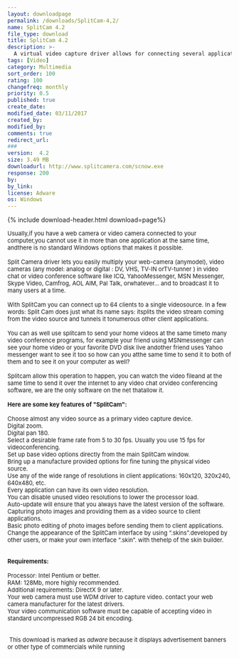 ```yaml
---
layout: downloadpage
permalink: /downloads/SplitCam-4,2/
name: SplitCam 4.2
file_type: download
title: SplitCam 4.2
description: >-
  A virtual video capture driver allows for connecting several applications to a single video capture source
tags: [Video]
category: Multimedia
sort_order: 100
rating: 100
changefreq: monthly
priority: 0.5
published: true
create_date: 
modified_date: 03/11/2017
created_by: 
modified_by: 
comments: true
redirect_url: 
### 
version:  4.2
size: 3.49 MB
downloadurl: http://www.splitcamera.com/scnow.exe
response: 200
by: 
by_link: 
license: Adware 
os: Windows
---
```


{% include download-header.html download=page%}

<p style="fix-download-text !important">
<p><font size="2"><p>Usually,if you have a web camera or video camera connected to your computer,you cannot use it in more than one application at the same time, andthere is no standard Windows options that makes it possible. <br />
<br />
Split Camera driver lets you easily multiply your web-camera (anymodel), video cameras (any model: analog or digital : DV, VHS, TV-IN orTV-tunner ) in video chat or video conference software like ICQ, YahooMessenger, MSN Messenger, Skype Video, Camfrog, AOL AIM, Pal Talk, orwhatever... and to broadcast it to many users at a time. <br />
<br />
With SplitCam you can connect up to 64 clients to a single videosource. In a few words: Split Cam does just what its name says: itsplits the video stream coming from the video source and tunnels it tonumerous other client applications. <br />
<br />
You can as well use splitcam to send your home videos at the same timeto many video conference programs, for example your friend using MSNmessenger can see your home video or your favorite DVD disk live andother friend uses Yahoo messenger want to see it too so how can you atthe same time to send it to both of them and to see it on your computer as well? <br />
<br />
Splitcam allow this operation to happen, you can watch the video fileand at the same time to send it over the internet to any video chat orvideo conferencing software, we are the only software on the net thatallow it.<br />
<br />
<span><strong>Here are some key features of "SplitCam":</strong></span><br />
<br />
Choose almost any video source as a primary video capture device. <br />
Digital zoom. <br />
Digital pan 180. <br />
Select a desirable frame rate from 5 to 30 fps. Usually you use 15 fps for videoconferencing. <br />
Set up base video options directly from the main SplitCam window. <br />
Bring up a manufacture provided options for fine tuning the physical video source. <br />
Use any of the wide range of resolutions in client applications: 160x120, 320x240, 640x480, etc. <br />
Every application can have its own video resolution. <br />
You can disable unused video resolutions to lower the processor load. <br />
Auto-update will ensure that you always have the latest version of the software. <br />
Capturing photo images and providing them as a video source to client applications. <br />
Basic photo editing of photo images before sending them to client applications. <br />
Change the appearance of the SplitCam interface by using “.skins”.developed by other users, or make your own interface “.skin”. with thehelp of the skin builder. <br />
<br />
<br />
<span><strong>Requirements:</strong></span><br />
<br />
Processor: Intel Pentium or better. <br />
RAM: 128Mb, more highly recommended. <br />
Additional requirements: DirectX 9</a> or later. <br />
Your web camera must use WDM driver to capture video. contact your web camera manufacturer for the latest drivers. <br />
Your video communication software must be capable of accepting video in standard uncompressed RGB 24 bit encoding. <br />
<br />
<br />
<img hspace="2" align="top" alt="" src="SplitCam_files/warning.gif" />This download is marked as <em>adware</em> because it displays advertisement banners or other type of commercials while running</p></p></p>
